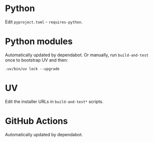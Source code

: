 # Python

Edit `pyproject.toml` - `requires-python`.

# Python modules

Automatically updated by dependabot. Or manually, run `build-and-test` once to bootstrap UV and then:

```
.uv/bin/uv lock --upgrade
```

# UV

Edit the installer URLs in `build-and-test*` scripts.

# GitHub Actions

Automatically updated by dependabot.
